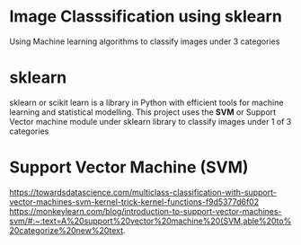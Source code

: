 # Image Classsification using sklearn
Using Machine learning algorithms to classify images under 3 categories

# sklearn
sklearn or scikit learn is a library in Python with efficient tools for machine learning and statistical modelling.
This project uses the **SVM** or Support Vector machine module under sklearn library to classify images under 1 of 3 categories

# Support Vector Machine (SVM)
https://towardsdatascience.com/multiclass-classification-with-support-vector-machines-svm-kernel-trick-kernel-functions-f9d5377d6f02
https://monkeylearn.com/blog/introduction-to-support-vector-machines-svm/#:~:text=A%20support%20vector%20machine%20(SVM,able%20to%20categorize%20new%20text.
